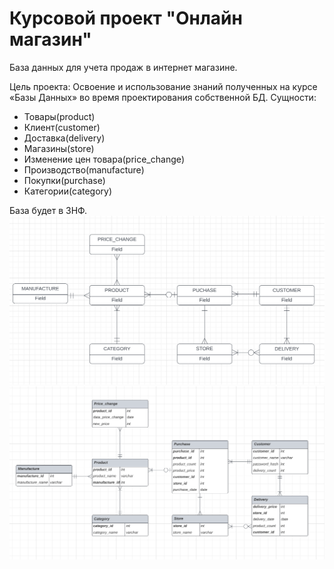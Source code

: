 # Курсовой проект "Онлайн магазин"
База данных для учета продаж в интернет магазине.

Цель проекта: Освоение и использование знаний полученных на курсе «Базы Данных» во время проектирования собственной БД.
Сущности:
* Товары(product)
* Клиент(customer)
* Доставка(delivery)
* Магазины(store)
* Изменение цен товара(price_change)
* Производство(manufacture)
* Покупки(purchase)
* Категории(category)

База будет в 3НФ.
<img src="/logical_model.png" alt="Концептуальная модель" title="Концептуальная модель" style="max-width: 100%;">
<img src="/concept_model.png" alt="Концептуальная модель" title="Концептуальная модель" style="max-width: 100%;">
